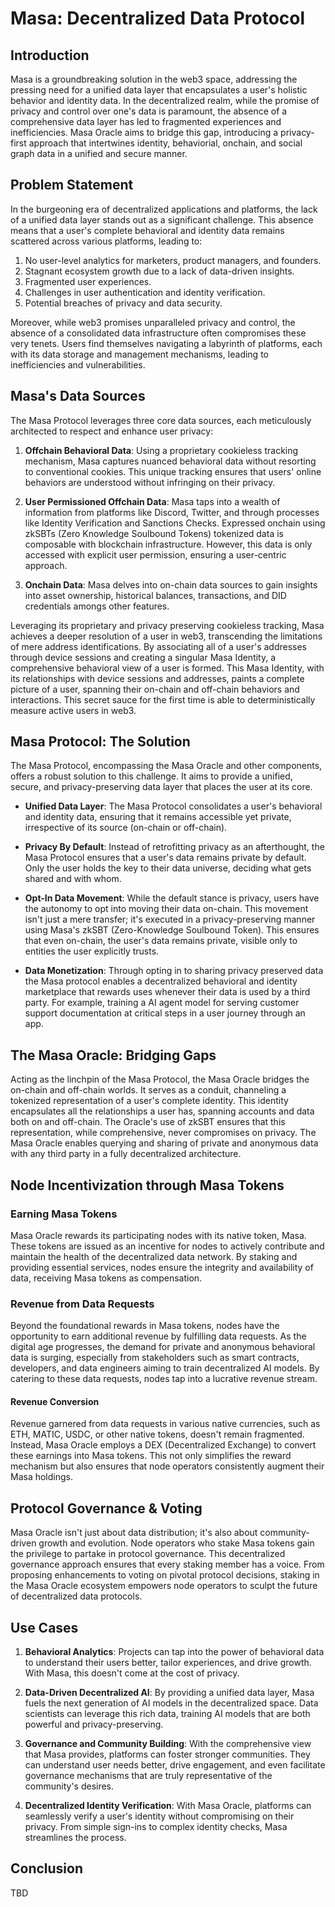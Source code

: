 # Masa: Decentralized Data Protocol  

## Introduction

Masa is a groundbreaking solution in the web3 space, addressing the pressing need for a unified data layer that encapsulates a user's holistic behavior and identity data. In the decentralized realm, while the promise of privacy and control over one's data is paramount, the absence of a comprehensive data layer has led to fragmented experiences and inefficiencies. Masa Oracle aims to bridge this gap, introducing a privacy-first approach that intertwines identity, behaviorial, onchain, and social graph data in a unified and secure manner.

## Problem Statement

In the burgeoning era of decentralized applications and platforms, the lack of a unified data layer stands out as a significant challenge. This absence means that a user's complete behavioral and identity data remains scattered across various platforms, leading to:

1. No user-level analytics for marketers, product managers, and founders.
2. Stagnant ecosystem growth due to a lack of data-driven insights. 
3. Fragmented user experiences.
4. Challenges in user authentication and identity verification.
5. Potential breaches of privacy and data security.

Moreover, while web3 promises unparalleled privacy and control, the absence of a consolidated data infrastructure often compromises these very tenets. Users find themselves navigating a labyrinth of platforms, each with its data storage and management mechanisms, leading to inefficiencies and vulnerabilities.

## Masa's Data Sources

The Masa Protocol leverages three core data sources, each meticulously architected to respect and enhance user privacy:

1. **Offchain Behavioral Data**: Using a proprietary cookieless tracking mechanism, Masa captures nuanced behavioral data without resorting to conventional cookies. This unique tracking ensures that users' online behaviors are understood without infringing on their privacy.

2. **User Permissioned Offchain Data**: Masa taps into a wealth of information from platforms like Discord, Twitter, and through processes like Identity Verification and Sanctions Checks. Expressed onchain using zkSBTs (Zero Knowledge Soulbound Tokens) tokenized data is composable with blockchain infrastructure. However, this data is only accessed with explicit user permission, ensuring a user-centric approach.

3. **Onchain Data**: Masa delves into on-chain data sources to gain insights into asset ownership, historical balances, transactions, and DID credentials amongs other features.

Leveraging its proprietary and privacy preserving cookieless tracking, Masa achieves a deeper resolution of a user in web3, transcending the limitations of mere address identifications. By associating all of a user's addresses through device sessions and creating a singular Masa Identity, a comprehensive behavioral view of a user is formed. This Masa Identity, with its relationships with device sessions and addresses, paints a complete picture of a user, spanning their on-chain and off-chain behaviors and interactions. This secret sauce for the first time is able to deterministically measure active users in web3. 

## Masa Protocol: The Solution

The Masa Protocol, encompassing the Masa Oracle and other components, offers a robust solution to this challenge. It aims to provide a unified, secure, and privacy-preserving data layer that places the user at its core.

- **Unified Data Layer**: The Masa Protocol consolidates a user's behavioral and identity data, ensuring that it remains accessible yet private, irrespective of its source (on-chain or off-chain).
  
- **Privacy By Default**: Instead of retrofitting privacy as an afterthought, the Masa Protocol ensures that a user's data remains private by default. Only the user holds the key to their data universe, deciding what gets shared and with whom.
  
- **Opt-In Data Movement**: While the default stance is privacy, users have the autonomy to opt into moving their data on-chain. This movement isn't just a mere transfer; it's executed in a privacy-preserving manner using Masa's zkSBT (Zero-Knowledge Soulbound Token). This ensures that even on-chain, the user's data remains private, visible only to entities the user explicitly trusts.

- **Data Monetization**: Through opting in to sharing privacy preserved data the Masa protocol enables a decentralized behavioral and identity marketplace that rewards uses whenever their data is used by a third party. For example, training a AI agent model for serving customer support documentation at critical steps in a user journey through an app.

## The Masa Oracle: Bridging Gaps

Acting as the linchpin of the Masa Protocol, the Masa Oracle bridges the on-chain and off-chain worlds. It serves as a conduit, channeling a tokenized representation of a user's complete identity. This identity encapsulates all the relationships a user has, spanning accounts and data both on and off-chain. The Oracle's use of zkSBT ensures that this representation, while comprehensive, never compromises on privacy. The Masa Oracle enables querying and sharing of private and anonymous data with any third party in a fully decentralized architecture. 

## Node Incentivization through Masa Tokens

### Earning Masa Tokens

Masa Oracle rewards its participating nodes with its native token, Masa. These tokens are issued as an incentive for nodes to actively contribute and maintain the health of the decentralized data network. By staking and providing essential services, nodes ensure the integrity and availability of data, receiving Masa tokens as compensation.

### Revenue from Data Requests

Beyond the foundational rewards in Masa tokens, nodes have the opportunity to earn additional revenue by fulfilling data requests. As the digital age progresses, the demand for private and anonymous behavioral data is surging, especially from stakeholders such as smart contracts, developers, and data engineers aiming to train decentralized AI models. By catering to these data requests, nodes tap into a lucrative revenue stream.

#### Revenue Conversion

Revenue garnered from data requests in various native currencies, such as ETH, MATIC, USDC, or other native tokens, doesn't remain fragmented. Instead, Masa Oracle employs a DEX (Decentralized Exchange) to convert these earnings into Masa tokens. This not only simplifies the reward mechanism but also ensures that node operators consistently augment their Masa holdings.

## Protocol Governance & Voting

Masa Oracle isn't just about data distribution; it's also about community-driven growth and evolution. Node operators who stake Masa tokens gain the privilege to partake in protocol governance. This decentralized governance approach ensures that every staking member has a voice. From proposing enhancements to voting on pivotal protocol decisions, staking in the Masa Oracle ecosystem empowers node operators to sculpt the future of decentralized data protocols.

## Use Cases

1. **Behavioral Analytics**: Projects can tap into the power of behavioral data to understand their users better, tailor experiences, and drive growth. With Masa, this doesn't come at the cost of privacy.
  
2. **Data-Driven Decentralized AI**: By providing a unified data layer, Masa fuels the next generation of AI models in the decentralized space. Data scientists can leverage this rich data, training AI models that are both powerful and privacy-preserving.
  
3. **Governance and Community Building**: With the comprehensive view that Masa provides, platforms can foster stronger communities. They can understand user needs better, drive engagement, and even facilitate governance mechanisms that are truly representative of the community's desires.

4. **Decentralized Identity Verification**: With Masa Oracle, platforms can seamlessly verify a user's identity without compromising on their privacy. From simple sign-ins to complex identity checks, Masa streamlines the process.

## Conclusion

TBD